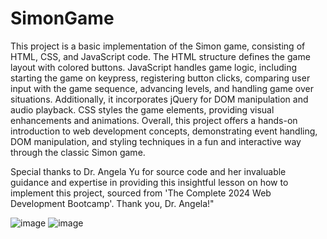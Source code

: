 # SimonGame
This project is a basic implementation of the Simon game, consisting of HTML, CSS, and JavaScript code. The HTML structure defines the game layout with colored buttons. JavaScript handles game logic, including starting the game on keypress, registering button clicks, comparing user input with the game sequence, advancing levels, and handling game over situations. Additionally, it incorporates jQuery for DOM manipulation and audio playback. CSS styles the game elements, providing visual enhancements and animations. Overall, this project offers a hands-on introduction to web development concepts, demonstrating event handling, DOM manipulation, and styling techniques in a fun and interactive way through the classic Simon game.

Special thanks to Dr. Angela Yu for source code and her invaluable guidance and expertise in providing this insightful lesson on how to implement this project, sourced from 'The Complete 2024 Web Development Bootcamp'. Thank you, Dr. Angela!"


![image](https://github.com/Ittiwat812/SimonGame/assets/159146317/35d4bee3-b91a-4c59-84a1-e5e2513cc140)
![image](https://github.com/Ittiwat812/SimonGame/assets/159146317/af1ed039-a0f9-4174-be22-30364c95a990)
